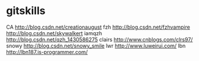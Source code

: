 # gitskills
CA http://blog.csdn.net/creationaugust
fzh http://blog.csdn.net/fzhvampire
http://blog.csdn.net/skywalkert
iamqzh http://blog.csdn.net/qzh_1430586275
clairs http://www.cnblogs.com/clrs97/
snowy http://blog.csdn.net/snowy_smile
lwr http://www.luweirui.com/
lbn http://lbn187.is-programmer.com/
